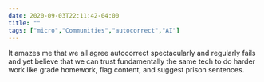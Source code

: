 ```yaml
---
date: 2020-09-03T22:11:42-04:00
title: ""
tags: ["micro","Communities","autocorrect","AI"]
---
```

It amazes me that we all agree autocorrect spectacularly and regularly fails and yet believe that we can trust fundamentally the same tech to do harder work like grade homework, flag content, and suggest prison sentences.
